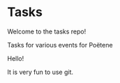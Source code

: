 Tasks
=====

Welcome to the tasks repo!

Tasks for various events for Poëtene

Hello!


It is very fun to use git.

